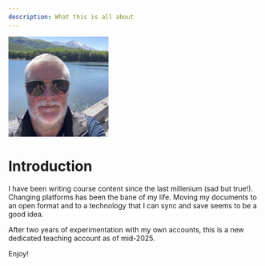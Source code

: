 ```yaml
---
description: What this is all about
---
```

<img src = "jor-edu.jpg" width="200" height="200">


# Introduction

I have been writing course content since the last millenium (sad but true!). Changing platforms has been the bane of my life. Moving my documents to an open format and to a technology that I can sync and save seems to be a good idea.

After two years of experimentation with my own accounts, this is a new dedicated teaching account as of mid-2025.

Enjoy!&#x20;
